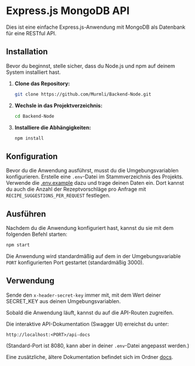 # Express.js MongoDB API

Dies ist eine einfache Express.js-Anwendung mit MongoDB als Datenbank für eine RESTful API.

## Installation

Bevor du beginnst, stelle sicher, dass du Node.js und npm auf deinem System installiert hast.

1. **Clone das Repository:**

   ```bash
   git clone https://github.com/Murmli/Backend-Node.git
   ```

2. **Wechsle in das Projektverzeichnis:**

   ```bash
   cd Backend-Node
   ```

3. **Installiere die Abhängigkeiten:**

   ```bash
   npm install
   ```

## Konfiguration

Bevor du die Anwendung ausführst, musst du die Umgebungsvariablen konfigurieren. Erstelle eine `.env`-Datei im Stammverzeichnis des Projekts.
Verwende die [.env.example](https://github.com/Murmli/Backend-Node/blob/main/.env.example) dazu und trage deinen Daten ein. Dort kannst du auch die Anzahl der Rezeptvorschläge pro Anfrage mit `RECIPE_SUGGESTIONS_PER_REQUEST` festlegen.

## Ausführen

Nachdem du die Anwendung konfiguriert hast, kannst du sie mit dem folgenden Befehl starten:

```bash
npm start
```

Die Anwendung wird standardmäßig auf dem in der Umgebungsvariable `PORT` konfigurierten Port gestartet (standardmäßig 3000).

## Verwendung

Sende den `x-header-secret-key` immer mit, mit dem Wert deiner SECRET_KEY aus deinen Umgebungsvariablen.

Sobald die Anwendung läuft, kannst du auf die API-Routen zugreifen.

Die interaktive API-Dokumentation (Swagger UI) erreichst du unter:

```
http://localhost:<PORT>/api-docs
```

(Standard-Port ist 8080, kann aber in deiner `.env`-Datei angepasst werden.)

Eine zusätzliche, ältere Dokumentation befindet sich im Ordner [docs](https://github.com/Murmli/Backend-Node/tree/main/docs).
